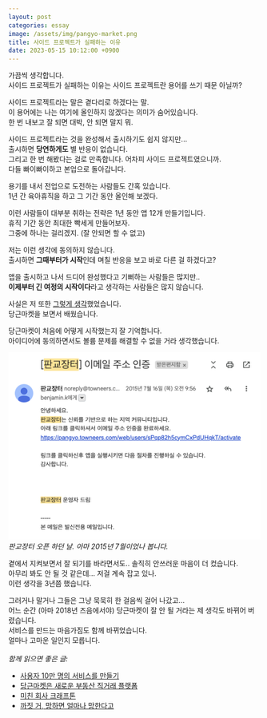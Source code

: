 ```yaml
---
layout: post
categories: essay
image: /assets/img/pangyo-market.png
title: 사이드 프로젝트가 실패하는 이유
date: 2023-05-15 10:12:00 +0900
---
```


가끔씩 생각합니다.  
사이드 프로젝트가 실패하는 이유는 사이드 프로젝트란 용어를 쓰기 때문 아닐까?

사이드 프로젝트라는 말은 곁다리로 하겠다는 말.  
이 용어에는 나는 여기에 올인하지 않겠다는 의미가 숨어있습니다.  
한 번 내보고 잘 되면 대박, 안 되면 말지 뭐.

사이드 프로젝트라는 것을 완성해서 출시하기도 쉽지 않지만...  
출시하면 **당연하게도** 별 반응이 없습니다.  
그리고 한 번 해봤다는 걸로 만족합니다. 어차피 사이드 프로젝트였으니까.  
다들 빠이빠이하고 본업으로 돌아갑니다.

용기를 내서 전업으로 도전하는 사람들도 간혹 있습니다.  
1년 간 육아휴직을 하고 그 기간 동안 올인해 보겠다.

이런 사람들이 대부분 취하는 전략은 1년 동안 앱 12개 만들기입니다.  
휴직 기간 동안 최대한 빡세게 만들어보자.  
그중에 하나는 걸리겠지. (잘 안되면 할 수 없고)

저는 이런 생각에 동의하지 않습니다.  
출시하면 **그때부터가 시작**인데 며칠 반응을 보고 바로 다른 걸 하겠다고? 

앱을 출시하고 나서 드디어 완성했다고 기뻐하는 사람들은 많지만..    
**이제부터 긴 여정의 시작이다**라고 생각하는 사람들은 많지 않습니다.

사실은 저 또한 [그렇게 생각](https://brunch.co.kr/@buildingking/117)했었습니다.    
당근마켓을 보면서 배웠습니다.

당근마켓이 처음에 어떻게 시작했는지 잘 기억합니다.  
아이디어에 동의하면서도 볼륨 문제를 해결할 수 없을 거라 생각했습니다.

![당근마켓의 전신 판교장터 인증 메일](/assets/img/pangyo-market.png)  
*판교장터 오픈 하던 날. 아마 2015년 7월이었나 봅니다.*

곁에서 지켜보면서 잘 되기를 바라면서도.. 솔직히 안쓰러운 마음이 더 컸습니다.  
아무리 봐도 안 될 것 같은데... 저걸 계속 잡고 있나.  
이런 생각을 3년쯤 했습니다.

그러거나 말거나 그들은 그냥 묵묵히 한 걸음씩 걸어 나갔고...  
어느 순간 (아마 2018년 즈음에서야) 당근마켓이 잘 안 될 거라는 제 생각도 바뀌어 버렸습니다.  
서비스를 만드는 마음가짐도 함께 바뀌었습니다.  
얼마나 고마운 일인지 모릅니다.
<br>
<br>
*함께 읽으면 좋은 글:*
* [사용자 10만 명의 서비스를 만들기](https://brunch.co.kr/@buildingking/117)
* [당근마켓은 새로운 부동산 직거래 플랫폼](https://brunch.co.kr/@buildingking/85)
* [미친 회사 크래프톤](https://brunch.co.kr/@buildingking/83)
* [까짓 거, 망하면 얼마나 망한다고](https://jeho.page/essay/2023/02/16/mess-up.html)
